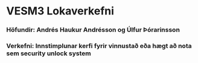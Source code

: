 # VESM3 Lokaverkefni 
### Höfundir: Andrés Haukur Andrésson og Úlfur Þórarinsson
### Verkefni: Innstimplunar kerfi fyrir vinnustað eða hægt að nota sem security unlock system
